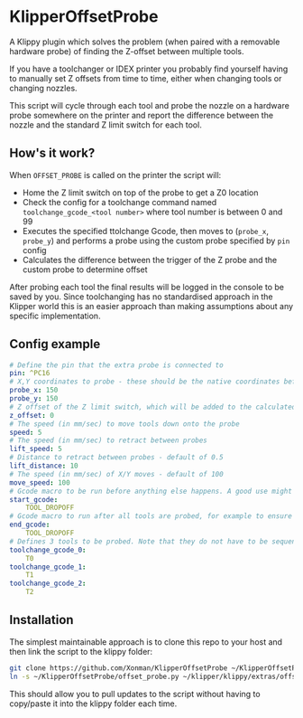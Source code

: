 # KlipperOffsetProbe
A Klippy plugin which solves the problem (when paired with a removable hardware probe) of finding the Z-offset between multiple tools.

If you have a toolchanger or IDEX printer you probably find yourself having to manually set Z offsets from time to time, either when changing tools or changing nozzles.

This script will cycle through each tool and probe the nozzle on a hardware probe somewhere on the printer and report the difference between the nozzle and the standard Z limit switch for each tool.

## How's it work?
When `OFFSET_PROBE` is called on the printer the script will:
- Home the Z limit switch on top of the probe to get a Z0 location
- Check the config for a toolchange command named `toolchange_gcode_<tool number>` where tool number is between 0 and 99
- Executes the specified ttolchange Gcode, then moves to (`probe_x`, `probe_y`) and performs a probe using the custom probe specified by `pin` config
- Calculates the difference between the trigger of the Z probe and the custom probe to determine offset

After probing each tool the final results will be logged in the console to be saved by you.
Since toolchanging has no standardised approach in the Klipper world this is an easier approach than making assumptions about any specific implementation.

## Config example

```yaml
# Define the pin that the extra probe is connected to
pin: ^PC16
# X,Y coordinates to probe - these should be the native coordinates before any offsets are applied
probe_x: 150
probe_y: 150
# Z offset of the Z limit switch, which will be added to the calculated offset
z_offset: 0
# The speed (in mm/sec) to move tools down onto the probe
speed: 5
# The speed (in mm/sec) to retract between probes
lift_speed: 5
# Distance to retract between probes - default of 0.5
lift_distance: 10
# The speed (in mm/sec) of X/Y moves - default of 100
move_speed: 100
# Gcode macro to be run before anything else happens. A good use might be to ensure no tools are attached
start_gcode:
    TOOL_DROPOFF
# Gcode macro to run after all tools are probed, for example to ensure all tools were parked
end_gcode:
    TOOL_DROPOFF
# Defines 3 tools to be probed. Note that they do not have to be sequential, you may skip tools if that's desirable
toolchange_gcode_0:
    T0
toolchange_gcode_1:
    T1
toolchange_gcode_2:
    T2
```

## Installation
The simplest maintainable approach is to clone this repo to your host and then link the script to the klippy folder:
```bash
git clone https://github.com/Xonman/KlipperOffsetProbe ~/KlipperOffsetProbe
ln -s ~/KlipperOffsetProbe/offset_probe.py ~/klipper/klippy/extras/offset_probe.py
```
This should allow you to pull updates to the script without having to copy/paste it into the klippy folder each time.